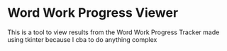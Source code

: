 # Word Work Progress Viewer

This is a tool to view results from the Word Work Progress Tracker made using tkinter because I cba to do anything complex